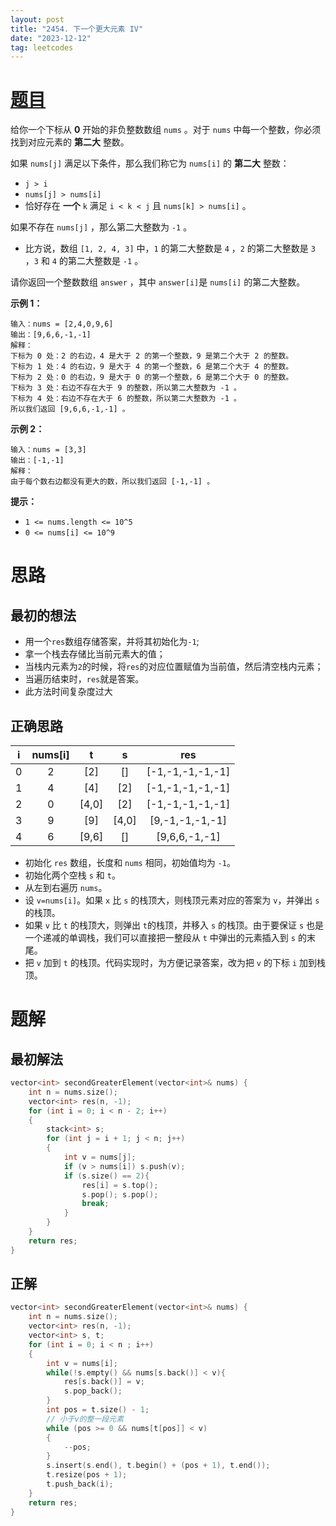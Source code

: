 ```yaml
---
layout: post
title: "2454. 下一个更大元素 IV"
date: "2023-12-12"
tag: leetcodes
---
```


# [题目](https://leetcode.cn/problems/next-greater-element-iv/) 

给你一个下标从 **0** 开始的非负整数数组 `nums` 。对于 `nums` 中每一个整数，你必须找到对应元素的 **第二大** 整数。

如果 `nums[j]` 满足以下条件，那么我们称它为 `nums[i]` 的 **第二大** 整数：

- `j > i`
- `nums[j] > nums[i]`
- 恰好存在 **一个** `k` 满足 `i < k < j` 且 `nums[k] > nums[i]` 。

如果不存在 `nums[j]` ，那么第二大整数为 `-1` 。

- 比方说，数组 `[1, 2, 4, 3]` 中，`1` 的第二大整数是 `4` ，`2` 的第二大整数是 `3` ，`3` 和 `4` 的第二大整数是 `-1` 。

请你返回一个整数数组 `answer` ，其中 `answer[i]`是 `nums[i]` 的第二大整数。

 

**示例 1：**

```
输入：nums = [2,4,0,9,6]
输出：[9,6,6,-1,-1]
解释：
下标为 0 处：2 的右边，4 是大于 2 的第一个整数，9 是第二个大于 2 的整数。
下标为 1 处：4 的右边，9 是大于 4 的第一个整数，6 是第二个大于 4 的整数。
下标为 2 处：0 的右边，9 是大于 0 的第一个整数，6 是第二个大于 0 的整数。
下标为 3 处：右边不存在大于 9 的整数，所以第二大整数为 -1 。
下标为 4 处：右边不存在大于 6 的整数，所以第二大整数为 -1 。
所以我们返回 [9,6,6,-1,-1] 。
```

**示例 2：**

```
输入：nums = [3,3]
输出：[-1,-1]
解释：
由于每个数右边都没有更大的数，所以我们返回 [-1,-1] 。
```

 

**提示：**

- `1 <= nums.length <= 10^5`
- `0 <= nums[i] <= 10^9`



# 思路

## 最初的想法

* 用一个`res`数组存储答案，并将其初始化为`-1`;
* 拿一个栈去存储比当前元素大的值；
* 当栈内元素为`2`的时候，将`res`的对应位置赋值为当前值，然后清空栈内元素；
* 当遍历结束时，`res`就是答案。
* 此方法时间复杂度过大

## 正确思路

|  i   | nums[i] |   t   |   s   |       res        |
| :--: | :-----: | :---: | :---: | :--------------: |
|  0   |    2    |  [2]  |  []   | [-1,-1,-1,-1,-1] |
|  1   |    4    |  [4]  |  [2]  | [-1,-1,-1,-1,-1] |
|  2   |    0    | [4,0] |  [2]  | [-1,-1,-1,-1,-1] |
|  3   |    9    |  [9]  | [4,0] | [9,-1,-1,-1,-1]  |
|  4   |    6    | [9,6] |  []   |  [9,6,6,-1,-1]   |



* 初始化 `res` 数组，长度和 `nums` 相同，初始值均为 `-1`。
* 初始化两个空栈 `s` 和 `t`。
* 从左到右遍历 `nums`。
* 设 `v=nums[i]`。如果 `x` 比 `s` 的栈顶大，则栈顶元素对应的答案为 `v`，并弹出 `s` 的栈顶。
* 如果 `v` 比 `t` 的栈顶大，则弹出 `t`的栈顶，并移入 `s` 的栈顶。由于要保证 `s` 也是一个递减的单调栈，我们可以直接把一整段从 `t` 中弹出的元素插入到 `s` 的末尾。
* 把 `v` 加到 `t` 的栈顶。代码实现时，为方便记录答案，改为把 `v` 的下标 `i` 加到栈顶。



# 题解

## 最初解法

```c++
vector<int> secondGreaterElement(vector<int>& nums) {
    int n = nums.size();
    vector<int> res(n, -1);    
    for (int i = 0; i < n - 2; i++)
    {
        stack<int> s;
        for (int j = i + 1; j < n; j++)
        {
            int v = nums[j];
            if (v > nums[i]) s.push(v);
            if (s.size() == 2){
                res[i] = s.top();
                s.pop(); s.pop();
                break;
            }
        }
    }
    return res;
}
```



## 正解

```c++
vector<int> secondGreaterElement(vector<int>& nums) {
    int n = nums.size();
    vector<int> res(n, -1);    
    vector<int> s, t;
    for (int i = 0; i < n ; i++)
    {
        int v = nums[i];
        while(!s.empty() && nums[s.back()] < v){
            res[s.back()] = v;
            s.pop_back();
        }
        int pos = t.size() - 1;
        // 小于v的整一段元素
        while (pos >= 0 && nums[t[pos]] < v)
        {
            --pos;
        }
        s.insert(s.end(), t.begin() + (pos + 1), t.end());
        t.resize(pos + 1);
        t.push_back(i);
    }
    return res;
}
```

